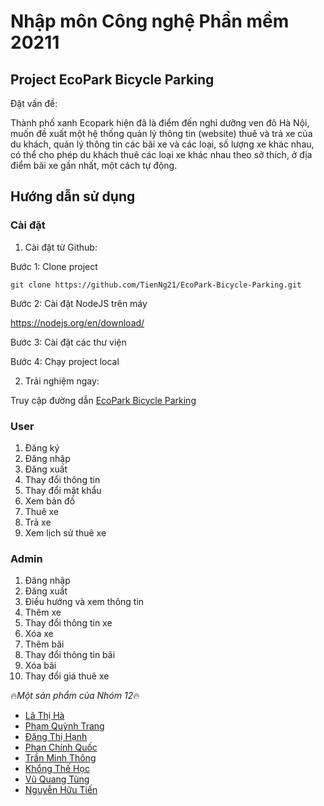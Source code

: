 # Nhập môn Công nghệ Phần mềm 20211

## Project EcoPark Bicycle Parking
Đặt vấn đề:

Thành phố xanh Ecopark hiện đã là điểm đến nghỉ dưỡng ven đô Hà Nội, muốn đề xuất một hệ thống quản lý thông tin (website) thuê và trả xe của du khách, quản lý thông tin các bãi xe và các loại, số lượng xe khác nhau, có thể cho phép du khách thuê các loại xe khác nhau theo sở thích, ở địa điểm bãi xe gần nhất, một cách tự động.

## Hướng dẫn sử dụng
### Cài đặt
1. Cài đặt từ Github:

Bước 1: Clone project

```
git clone https://github.com/TienNg21/EcoPark-Bicycle-Parking.git
```

Bước 2: Cài đặt NodeJS trên máy

https://nodejs.org/en/download/

Bước 3: Cài đặt các thư viện

Bước 4: Chạy project local

2. Trải nghiệm ngay:

Truy cập đường dẫn [EcoPark Bicycle Parking ](https://ecopark-bicycle-parking.herokuapp.com)

### User
1. Đăng ký
2. Đăng nhập
3. Đăng xuất
4. Thay đổi thông tin
5. Thay đổi mật khẩu
6. Xem bản đồ
7. Thuê xe
8. Trả xe
9. Xem lịch sử thuê xe

### Admin
1. Đăng nhập
3. Đăng xuất
4. Điều hướng và xem thông tin
8. Thêm xe
9. Thay đổi thông tin xe
10. Xóa xe
11. Thêm bãi
12. Thay đổi thông tin bãi
13. Xóa bãi
14. Thay đổi giá thuê xe

🔥*Một sản phẩm của Nhóm 12*🔥
 - [Lã Thị Hà](https://github.com/20194266-halt)
 - [Phạm Quỳnh Trang](https://github.com/trangg1310)
 - [Đặng Thị Hạnh](https://github.com/danghanh01)
 - [Phan Chính Quốc](https://github.com/chinhquoc01)
 - [Trần Minh Thông](https://github.com/thong-ofcourse01)
 - [Khổng Thế Học](https://github.com/hoc2k1)
 - [Vũ Quang Tùng](https://github.com/hust-vqtung)
 - [Nguyễn Hữu Tiến](https://github.com/TienNg21)
